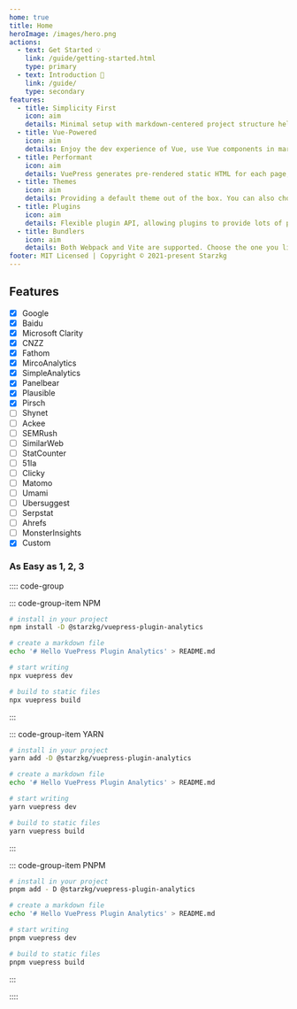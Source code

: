 ```yaml
---
home: true
title: Home
heroImage: /images/hero.png
actions:
  - text: Get Started 💡
    link: /guide/getting-started.html
    type: primary
  - text: Introduction 🚀
    link: /guide/
    type: secondary
features:
  - title: Simplicity First
    icon: aim
    details: Minimal setup with markdown-centered project structure helps you focus on writing.
  - title: Vue-Powered
    icon: aim
    details: Enjoy the dev experience of Vue, use Vue components in markdown, and develop custom themes with Vue.
  - title: Performant
    icon: aim
    details: VuePress generates pre-rendered static HTML for each page, and runs as an SPA once a page is loaded.
  - title: Themes
    icon: aim
    details: Providing a default theme out of the box. You can also choose a community theme or create your own one.
  - title: Plugins
    icon: aim
    details: Flexible plugin API, allowing plugins to provide lots of plug-and-play features for your site.
  - title: Bundlers
    icon: aim
    details: Both Webpack and Vite are supported. Choose the one you like!
footer: MIT Licensed | Copyright © 2021-present Starzkg
---
```


## Features

- [x] Google
- [x] Baidu
- [x] Microsoft Clarity
- [x] CNZZ
- [x] Fathom
- [x] MircoAnalytics
- [x] SimpleAnalytics
- [x] Panelbear
- [x] Plausible
- [x] Pirsch
- [ ] Shynet
- [ ] Ackee
- [ ] SEMRush
- [ ] SimilarWeb
- [ ] StatCounter
- [ ] 51la
- [ ] Clicky
- [ ] Matomo
- [ ] Umami
- [ ] Ubersuggest
- [ ] Serpstat
- [ ] Ahrefs
- [ ] MonsterInsights
- [x] Custom

### As Easy as 1, 2, 3

:::: code-group

::: code-group-item NPM

```bash
# install in your project
npm install -D @starzkg/vuepress-plugin-analytics

# create a markdown file
echo '# Hello VuePress Plugin Analytics' > README.md

# start writing
npx vuepress dev

# build to static files
npx vuepress build
```
:::

::: code-group-item YARN

```bash
# install in your project
yarn add -D @starzkg/vuepress-plugin-analytics

# create a markdown file
echo '# Hello VuePress Plugin Analytics' > README.md

# start writing
yarn vuepress dev

# build to static files
yarn vuepress build
```
:::

::: code-group-item PNPM

```bash
# install in your project
pnpm add - D @starzkg/vuepress-plugin-analytics

# create a markdown file
echo '# Hello VuePress Plugin Analytics' > README.md

# start writing
pnpm vuepress dev

# build to static files
pnpm vuepress build
```

:::

:::: 
